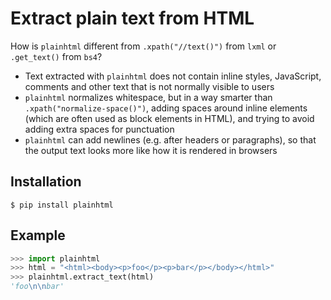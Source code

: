 # Extract plain text from HTML

How is `plainhtml` different from `.xpath("//text()")` from `lxml` or `.get_text()` from `bs4`?

- Text extracted with `plainhtml` does not contain inline styles, JavaScript, comments and other text that is not normally visible to users
- `plainhtml` normalizes whitespace, but in a way smarter than `.xpath("normalize-space()")`, adding spaces around inline elements (which are often used as block elements in HTML), and trying to avoid adding extra spaces for punctuation
- `plainhtml` can add newlines (e.g. after headers or paragraphs), so that the output text looks more like how it is rendered in browsers

## Installation

```
$ pip install plainhtml
```

## Example

```python
>>> import plainhtml
>>> html = "<html><body><p>foo</p><p>bar</p></body></html>"
>>> plainhtml.extract_text(html)
'foo\n\nbar'
```
